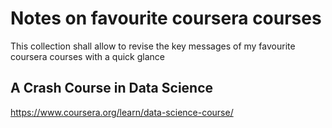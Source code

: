 # Notes on favourite coursera courses

This collection shall allow to revise the key messages of my favourite coursera courses with a quick glance

## A Crash Course in Data Science
https://www.coursera.org/learn/data-science-course/
